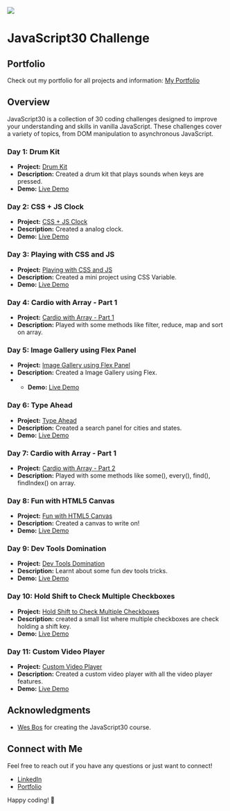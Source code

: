 ﻿![](https://javascript30.com/images/JS3-social-share.png)

# JavaScript30 Challenge

## Portfolio

Check out my portfolio for all projects and information: [My Portfolio](https://vsala2.github.io/JavaScript30/)

## Overview

JavaScript30 is a collection of 30 coding challenges designed to improve your understanding and skills in vanilla JavaScript. These challenges cover a variety of topics, from DOM manipulation to asynchronous JavaScript.

### Day 1: Drum Kit

- **Project:** [Drum Kit](./01%20-%20JavaScript%20Drum%20Kit)
- **Description:** Created a drum kit that plays sounds when keys are pressed.
- **Demo:** [Live Demo](https://vsala2.github.io/JavaScript30/01%20-%20JavaScript%20Drum%20Kit/index-START.html)

### Day 2: CSS + JS Clock

- **Project:** [CSS + JS Clock](./02%20-%20JS%20and%20CSS%20Clock)
- **Description:** Created a analog clock.
- **Demo:** [Live Demo](https://vsala2.github.io/JavaScript30/02%20-%20JS%20and%20CSS%20Clock/index-START.html)

### Day 3: Playing with CSS and JS

- **Project:** [Playing with CSS and JS](./03%20-%20CSS%20Variables)
- **Description:** Created a mini project using CSS Variable.
- **Demo:** [Live Demo](https://vsala2.github.io/JavaScript30/03%20-%20CSS%20Variables/index-START.html)

### Day 4: Cardio with Array - Part 1

- **Project:** [Cardio with Array - Part 1](./04%20-%20Array%20Cardio%20Day%201)
- **Description:** Played with some methods like filter, reduce, map and sort on array.

### Day 5: Image Gallery using Flex Panel

- **Project:** [Image Gallery using Flex Panel](./05%20-%20Flex%20Panel%20Gallery)
- **Description:** Created a Image Gallery using Flex.
- - **Demo:** [Live Demo](https://vsala2.github.io/JavaScript30/05%20-%20Flex%20Panel%20Gallery/index-START.html)

### Day 6: Type Ahead

- **Project:** [Type Ahead](./06%20-%20Type%20Ahead)
- **Description:** Created a search panel for cities and states.
- **Demo:** [Live Demo](https://vsala2.github.io/JavaScript30/06%20-%20Type%20Ahead/index-START.html)

### Day 7: Cardio with Array - Part 1

- **Project:** [Cardio with Array - Part 2](./07%20-%20Array%20Cardio%20Day%202)
- **Description:** Played with some methods like some(), every(), find(), findIndex() on array.

### Day 8: Fun with HTML5 Canvas

- **Project:** [Fun with HTML5 Canvas](./08%20-%20Fun%20with%20HTML5%20Canvas)
- **Description:** Created a canvas to write on!
- **Demo:** [Live Demo](https://vsala2.github.io/JavaScript30/08%20-%20Fun%20with%20HTML5%20Canvas/index-START.html)

### Day 9: Dev Tools Domination

- **Project:** [Dev Tools Domination](./09%20-%20Dev%20Tools%20Domination)
- **Description:** Learnt about some fun dev tools tricks.
- **Demo:** [Live Demo](https://vsala2.github.io/JavaScript30/09%20-%20Dev%20Tools%20Domination/index-START.html)

### Day 10: Hold Shift to Check Multiple Checkboxes

- **Project:** [Hold Shift to Check Multiple Checkboxes](./10%20-%20Hold%20Shift%20and%20Check%20Checkboxes)
- **Description:** created a small list where multiple checkboxes are check holding a shift key.
- **Demo:** [Live Demo](https://vsala2.github.io/JavaScript30/10%20-%20Hold%20Shift%20and%20Check%20Checkboxes/index-START.html)

### Day 11: Custom Video Player

- **Project:** [Custom Video Player](./11%20-%20Custom%20Video%20Player)
- **Description:** Created a custom video player with all the video player features.
- **Demo:** [Live Demo](https://vsala2.github.io/JavaScript30/11%20-%20Custom%20Video%20Player/index.html)
  
## Acknowledgments

- [Wes Bos](https://wesbos.com/) for creating the JavaScript30 course.

## Connect with Me

Feel free to reach out if you have any questions or just want to connect!

- [LinkedIn](https://www.linkedin.com/in/vaishnavi-salaskar/)
- [Portfolio](https://vsala2.github.io/JavaScript30/)

Happy coding! 🚀

